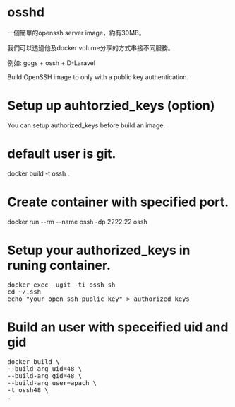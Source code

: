 # osshd

一個簡單的openssh server image，約有30MB。

我們可以透過他及docker volume分享的方式串接不同服務。

例如: gogs + ossh + D-Laravel

Build OpenSSH image to only with a public key authentication.

# Setup up auhtorzied_keys (option)
You can setup authorized_keys before build an image.

# default user is git.
docker build -t ossh . 

# Create container with specified port.
docker run --rm --name ossh -dp 2222:22 ossh

# Setup your authorized_keys in runing container.
<pre>
docker exec -ugit -ti ossh sh
cd ~/.ssh
echo "your_open_ssh_public_key" > authorized_keys
</pre>

# Build an user with speceified uid and gid
<pre>
docker build \
--build-arg uid=48 \
--build-arg gid=48 \
--build-arg user=apach \
-t ossh48 \
.
</pre>

